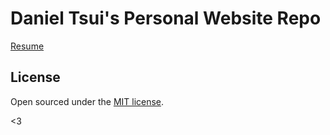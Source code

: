 # Daniel Tsui's Personal Website Repo


[Resume](https://docs.google.com/document/d/1gIY68KYKxapwI7N893JkLqhBd06-gOQTzMmz7k9D8ag/edit)

## License

Open sourced under the [MIT license](LICENSE.md).

<3
